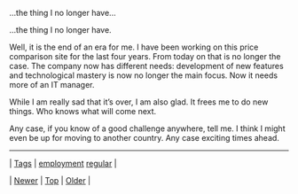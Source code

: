 <!--
title: &hellip;the thing I no longer have. Well, it is the end of an era for me. I have been working on this price comparison site for the last four years. From today on that is no longer the case. The company now has different needs
date: 2020-06-28T15:27:00.261Z
tags: employment, regular
-->


…the thing I no longer have...

<p>…the thing I no longer have.</p>

<p>Well, it is the end of an era for me. I have been working on this price comparison site for the last four years. From today on that is no longer the case. The company now has different needs: development of new features and technological mastery is now no longer the main focus. Now it needs more of an IT manager.</p>

<p>While I am really sad that it’s over, I am also glad. It frees me to do new things. Who knows what will come next.</p>

<p>Any case, if you know of a good challenge anywhere, tell me. I think I might even be up for moving to another country. Any case exciting times ahead.</p>

<!--BOTTOM-POST-NAVIGATION-->
---

| [Tags](tags.md) | [employment](tag-employment.md) [regular](tag-regular.md) |

| [Newer](74591624777.md) | [Top](index.md) | [Older](74876628630.md) |